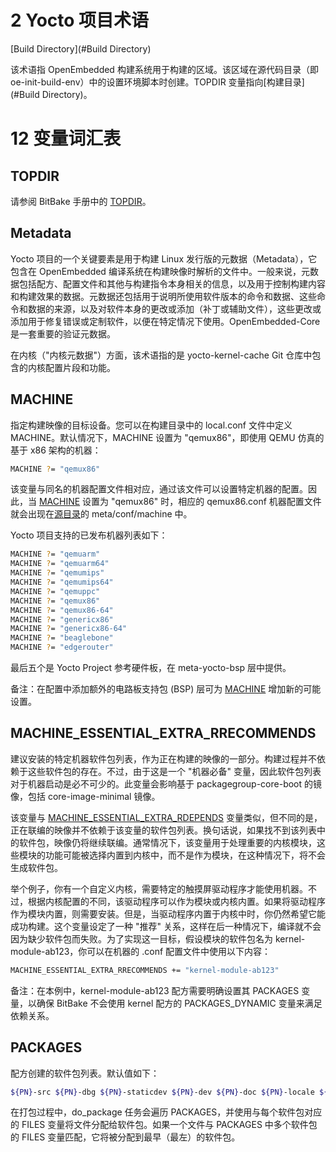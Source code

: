 # 2 Yocto 项目术语

[Build Directory](#Build Directory)

该术语指 OpenEmbedded 构建系统用于构建的区域。该区域在源代码目录（即 oe-init-build-env）中的设置环境脚本时创建。TOPDIR 变量指向[构建目录](#Build Directory)。

# 12 变量词汇表

## TOPDIR

请参阅 BitBake 手册中的 [TOPDIR](https://github.com/zyb-prj/notebook/blob/main/linux_source/yocto/bitbake%E7%94%A8%E6%88%B7%E6%89%8B%E5%86%8C.md#topdir)。

## Metadata

Yocto 项目的一个关键要素是用于构建 Linux 发行版的元数据（Metadata），它包含在 OpenEmbedded 编译系统在构建映像时解析的文件中。一般来说，元数据包括配方、配置文件和其他与构建指令本身相关的信息，以及用于控制构建内容和构建效果的数据。元数据还包括用于说明所使用软件版本的命令和数据、这些命令和数据的来源，以及对软件本身的更改或添加（补丁或辅助文件），这些更改或添加用于修复错误或定制软件，以便在特定情况下使用。OpenEmbedded-Core 是一套重要的验证元数据。

在内核（"内核元数据"）方面，该术语指的是 yocto-kernel-cache Git 仓库中包含的内核配置片段和功能。

## MACHINE

指定构建映像的目标设备。您可以在构建目录中的 local.conf 文件中定义 MACHINE。默认情况下，MACHINE 设置为 "qemux86"，即使用 QEMU 仿真的基于 x86 架构的机器：

```bash
MACHINE ?= "qemux86"
```

该变量与同名的机器配置文件相对应，通过该文件可以设置特定机器的配置。因此，当 [MACHINE](#MACHINE) 设置为 "qemux86" 时，相应的 qemux86.conf 机器配置文件就会出现在[源目录](https://docs.yoctoproject.org/ref-manual/terms.html#term-Source-Directory)的 meta/conf/machine 中。

Yocto 项目支持的已发布机器列表如下：

```bash
MACHINE ?= "qemuarm"
MACHINE ?= "qemuarm64"
MACHINE ?= "qemumips"
MACHINE ?= "qemumips64"
MACHINE ?= "qemuppc"
MACHINE ?= "qemux86"
MACHINE ?= "qemux86-64"
MACHINE ?= "genericx86"
MACHINE ?= "genericx86-64"
MACHINE ?= "beaglebone"
MACHINE ?= "edgerouter"
```

最后五个是 Yocto Project 参考硬件板，在 meta-yocto-bsp 层中提供。

备注：在配置中添加额外的电路板支持包 (BSP) 层可为 [MACHINE](#MACHINE) 增加新的可能设置。

## MACHINE_ESSENTIAL_EXTRA_RRECOMMENDS

建议安装的特定机器软件包列表，作为正在构建的映像的一部分。构建过程并不依赖于这些软件包的存在。不过，由于这是一个 "机器必备" 变量，因此软件包列表对于机器启动是必不可少的。此变量会影响基于 packagegroup-core-boot 的镜像，包括 core-image-minimal 镜像。

该变量与 [MACHINE_ESSENTIAL_EXTRA_RDEPENDS](#MACHINE_ESSENTIAL_EXTRA_RDEPENDS) 变量类似，但不同的是，正在联编的映像并不依赖于该变量的软件包列表。换句话说，如果找不到该列表中的软件包，映像仍将继续联编。通常情况下，该变量用于处理重要的内核模块，这些模块的功能可能被选择内置到内核中，而不是作为模块，在这种情况下，将不会生成软件包。

举个例子，你有一个自定义内核，需要特定的触摸屏驱动程序才能使用机器。不过，根据内核配置的不同，该驱动程序可以作为模块或内核内置。如果将驱动程序作为模块内置，则需要安装。但是，当驱动程序内置于内核中时，你仍然希望它能成功构建。这个变量设定了一种 "推荐" 关系，这样在后一种情况下，编译就不会因为缺少软件包而失败。为了实现这一目标，假设模块的软件包名为 kernel-module-ab123，你可以在机器的 .conf 配置文件中使用以下内容：

```bash
MACHINE_ESSENTIAL_EXTRA_RRECOMMENDS += "kernel-module-ab123"
```

备注：在本例中，kernel-module-ab123 配方需要明确设置其 PACKAGES 变量，以确保 BitBake 不会使用 kernel 配方的 PACKAGES_DYNAMIC 变量来满足依赖关系。

## PACKAGES

配方创建的软件包列表。默认值如下：

```bash
${PN}-src ${PN}-dbg ${PN}-staticdev ${PN}-dev ${PN}-doc ${PN}-locale ${PACKAGE_BEFORE_PN} ${PN}
```

在打包过程中，do_package 任务会遍历 PACKAGES，并使用与每个软件包对应的 FILES 变量将文件分配给软件包。如果一个文件与 PACKAGES 中多个软件包的 FILES 变量匹配，它将被分配到最早（最左）的软件包。